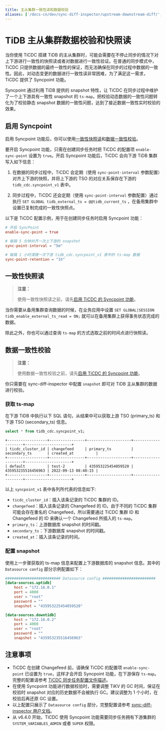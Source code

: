 ```yaml
---
title: 主从集群一致性读和数据校验
aliases: ['/docs-cn/dev/sync-diff-inspector/upstream-downstream-diff/','/docs-cn/dev/reference/tools/sync-diff-inspector/tidb-diff/', '/zh/tidb/dev/upstream-downstream-diff']
---
```


# TiDB 主从集群数据校验和快照读

当你使用 TiCDC 搭建 TiDB 的主从集群时，可能会需要在不停止同步的情况下对上下游进行一致性的快照读或者对数据进行一致性验证。在普通的同步模式中，TiCDC 只提供数据的最终一致性的保证，而无法确保在同步的过程中数据的一致性。因此，对动态变更的数据进行一致性读非常困难，为了满足这一需求，TiCDC 提供了 Syncpoint 功能。

Syncpoint 通过利用 TiDB 提供的 snapshot 特性，让 TiCDC 在同步过程中维护了一个上下游具有一致性 snapshot 的 `ts-map`。把校验动态数据的一致性问题转化为了校验静态 snapshot 数据的一致性问题，达到了接近数据一致性实时校验的效果。

## 启用 Syncpoint

启用 Syncpoint 功能后，你可以使用[一致性快照读](#一致性快照读)和[数据一致性校验](#数据一致性校验)。

要开启 Syncpoint 功能，只需在创建同步任务时把 TiCDC 的配置项 `enable-sync-point` 设置为 `true`。开启 Syncpoint 功能后，TiCDC 会向下游 TiDB 集群写入如下信息：

1. 在数据的同步过程中，TiCDC 会定期（使用 `sync-point-interval` 参数配置）对齐上下游的快照，并将上下游的 TSO 的对应关系保存在下游的 `tidb_cdc.syncpoint_v1` 表中。

2. 同步过程中，TiCDC 还会定期（使用 `sync-point-interval` 参数配置）通过执行 `SET GLOBAL tidb_external_ts = @@tidb_current_ts` ，在备用集群中设置已复制完成的一致性快照点。

以下是 TiCDC 配置示例，用于在创建同步任务时启用 Syncpoint 功能：

```toml
# 开启 SyncPoint
enable-sync-point = true

# 每隔 5 分钟对齐一次上下游的 snapshot
sync-point-interval = "5m"

# 每隔 1 小时清理一次下游 tidb_cdc.syncpoint_v1 表中的 ts-map 数据
sync-point-retention = "1h"
```

## 一致性快照读

> **注意：**
>
> 使用一致性快照读之前，请先[启用 TiCDC 的 Syncpoint 功能](#启用-syncpoint)。

当你需要从备用集群查询数据的时候，在业务应用中设置 `SET GLOBAL|SESSION tidb_enable_external_ts_read = ON;` 就可以在备用集群上获得事务状态完成的数据。

除此之外，你也可以通过查询 `ts-map` 的方式选取之前的时间点进行快照读。

## 数据一致性校验

> **注意：**
>
> 使用数据一致性校验之前，请先[启用 TiCDC 的 Syncpoint 功能](#启用-syncpoint)。

你只需要在 sync-diff-inspector 中配置 `snapshot` 即可对 TiDB 主从集群的数据进行校验。

### 获取 ts-map

在下游 TiDB 中执行以下 SQL 语句，从结果中可以获取上游 TSO (primary_ts) 和下游 TSO (secondary_ts) 信息。


```sql
select * from tidb_cdc.syncpoint_v1;
```

```
+------------------+----------------+--------------------+--------------------+---------------------+
| ticdc_cluster_id | changefeed     | primary_ts         | secondary_ts       | created_at          |
+------------------+----------------+--------------------+--------------------+---------------------+
| default          | test-2         | 435953225454059520 | 435953235516456963 | 2022-09-13 08:40:15 |
+------------------+----------------+--------------------+--------------------+---------------------+
```

以上 `syncpoint_v1` 表中各列所代表的信息如下:

- `ticdc_cluster_id`：插入该条记录的 TiCDC 集群的 ID。
- `changefeed`：插入该条记录的 Changefeed 的 ID。由于不同的 TiCDC 集群可能会存在重名的 Changefeed，所以需要通过 TiCDC 集群 ID 和 Changefeed 的 ID 来确认一个 Changefeed 所插入的 `ts-map`。
- `primary_ts`：上游数据库 snapshot 的时间戳。
- `secondary_ts`：下游数据库 snapshot 的时间戳。
- `created_at`：插入该条记录的时间。

### 配置 snapshot

使用上一步骤获取的 ts-map 信息来配置上下游数据库的 snapshot 信息。其中的 `Datasource config` 部分示例配置如下：

```toml
######################### Datasource config ########################
[data-sources.uptidb]
    host = "172.16.0.1"
    port = 4000
    user = "root"
    password = ""
    snapshot = "435953225454059520"

[data-sources.downtidb]
    host = "172.16.0.2"
    port = 4000
    user = "root"
    password = ""
    snapshot = "435953235516456963"
```

## 注意事项

- TiCDC 在创建 Changefeed 前，请确保 TiCDC 的配置项 `enable-sync-point` 已设置为 `true`，这样才会开启 Syncpoint 功能，在下游保存 `ts-map`。完整的配置请参考 [TiCDC 同步任务配置文件描述](/ticdc/ticdc-changefeed-config.md)。
- 在使用 Syncpoint 功能进行数据校验时，需要调整 TiKV 的 GC 时间，保证在校验时 snapshot 对应的历史数据不会被执行 GC。建议调整为 1 个小时，在校验后再还原 GC 设置。
- 以上配置只展示了 `Datasource config` 部分，完整配置请参考 [sync-diff-inspector 用户文档](/sync-diff-inspector/sync-diff-inspector-overview.md)。
- 从 v6.4.0 开始，TiCDC 使用 Syncpoint 功能需要同步任务拥有下游集群的 `SYSTEM_VARIABLES_ADMIN` 或者 `SUPER` 权限。
